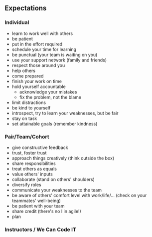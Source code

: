 ## Expectations

### Individual 

- learn to work well with others
- be patient
- put in the effort required
- schedule your time for learning
- be punctual (your team is waiting on you)
- use your support network (family and friends)
- respect those around you
- help others
- come prepared
- finish your work on time 
- hold yourself accountable
  - acknowledge your mistakes
  - fix the problem, not the blame
- limit distractions
- be kind to yourself
- introspect, try to learn your weaknesses, but be fair
- stay on task
- set attainable goals (remember kindness)

### Pair/Team/Cohort

- give constructive feedback
- trust, foster trust
- approach things creatively (think outside the box)
- share responsibilities
- treat others as equals
- value others' inputs
- collaborate (stand on others' shoulders)
- diversify roles
- communicate your weaknesses to the team
- be aware of others' comfort level with work/life/... (check on your teammates' well-being)
- be patient with your team
- share credit (there's no I in agile!)
- plan

### Instructors / We Can Code IT

